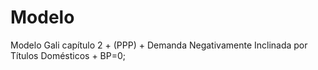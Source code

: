# Modelo
Modelo Gali capítulo 2 + (PPP) + Demanda Negativamente Inclinada por Títulos Domésticos + BP=0;
